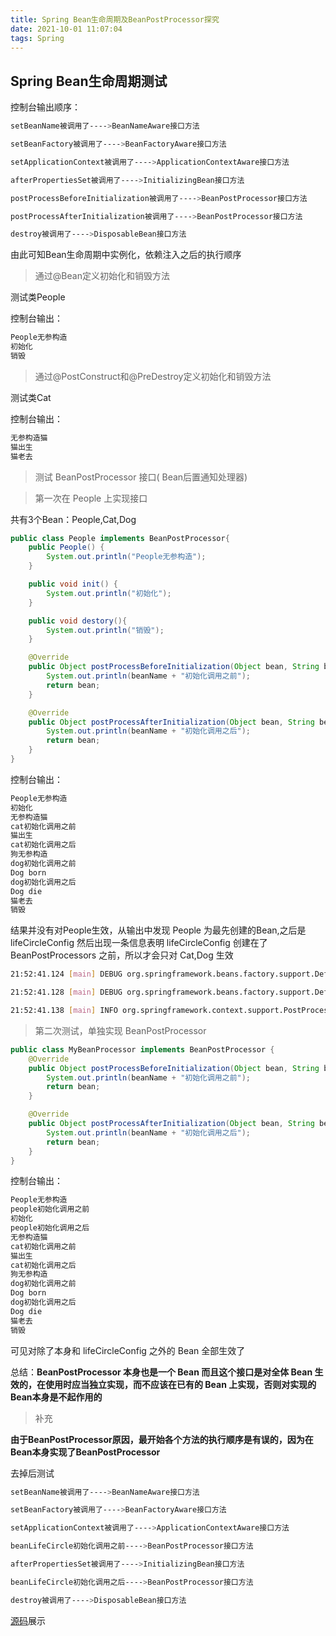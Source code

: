 ```yaml
---
title: Spring Bean生命周期及BeanPostProcessor探究
date: 2021-10-01 11:07:04
tags: Spring
---
```

## Spring Bean生命周期测试
控制台输出顺序：
```bash
setBeanName被调用了---->BeanNameAware接口方法

setBeanFactory被调用了---->BeanFactoryAware接口方法

setApplicationContext被调用了---->ApplicationContextAware接口方法

afterPropertiesSet被调用了---->InitializingBean接口方法

postProcessBeforeInitialization被调用了---->BeanPostProcessor接口方法

postProcessAfterInitialization被调用了---->BeanPostProcessor接口方法

destroy被调用了---->DisposableBean接口方法
```
由此可知Bean生命周期中实例化，依赖注入之后的执行顺序

> 通过@Bean定义初始化和销毁方法

测试类People

控制台输出：
```bash
People无参构造
初始化
销毁
```
> 通过@PostConstruct和@PreDestroy定义初始化和销毁方法

测试类Cat

控制台输出：
```bash
无参构造猫
猫出生
猫老去
```

> 测试 BeanPostProcessor 接口( Bean后置通知处理器)

> 第一次在 People 上实现接口

共有3个Bean：People,Cat,Dog

```java
public class People implements BeanPostProcessor{
    public People() {
        System.out.println("People无参构造");
    }

    public void init() {
        System.out.println("初始化");
    }

    public void destory(){
        System.out.println("销毁");
    }

    @Override
    public Object postProcessBeforeInitialization(Object bean, String beanName) throws BeansException {
        System.out.println(beanName + "初始化调用之前");
        return bean;
    }

    @Override
    public Object postProcessAfterInitialization(Object bean, String beanName) throws BeansException {
        System.out.println(beanName + "初始化调用之后");
        return bean;
    }
}
```
控制台输出：
```bash
People无参构造
初始化
无参构造猫
cat初始化调用之前
猫出生
cat初始化调用之后
狗无参构造
dog初始化调用之前
Dog born
dog初始化调用之后
Dog die
猫老去
销毁
```
结果并没有对People生效，从输出中发现 People 为最先创建的Bean,之后是 lifeCircleConfig 然后出现一条信息表明 lifeCircleConfig 创建在了 BeanPostProcessors 之前，所以才会只对 Cat,Dog 生效
```bash
21:52:41.124 [main] DEBUG org.springframework.beans.factory.support.DefaultListableBeanFactory - Creating shared instance of singleton bean 'people'

21:52:41.128 [main] DEBUG org.springframework.beans.factory.support.DefaultListableBeanFactory - Creating shared instance of singleton bean 'lifeCircleConfig'

21:52:41.138 [main] INFO org.springframework.context.support.PostProcessorRegistrationDelegate$BeanPostProcessorChecker - Bean 'lifeCircleConfig' of type [beanlifecircle.config.LifeCircleConfig$$EnhancerBySpringCGLIB$$a3479ebb] is not eligible for getting processed by all BeanPostProcessors (for example: not eligible for auto-proxying)
```

> 第二次测试，单独实现 BeanPostProcessor
```java
public class MyBeanProcessor implements BeanPostProcessor {
    @Override
    public Object postProcessBeforeInitialization(Object bean, String beanName) throws BeansException {
        System.out.println(beanName + "初始化调用之前");
        return bean;
    }

    @Override
    public Object postProcessAfterInitialization(Object bean, String beanName) throws BeansException {
        System.out.println(beanName + "初始化调用之后");
        return bean;
    }
}
```
控制台输出：
```bash
People无参构造
people初始化调用之前
初始化
people初始化调用之后
无参构造猫
cat初始化调用之前
猫出生
cat初始化调用之后
狗无参构造
dog初始化调用之前
Dog born
dog初始化调用之后
Dog die
猫老去
销毁
```
可见对除了本身和 lifeCircleConfig 之外的 Bean 全部生效了

总结：**BeanPostProcessor 本身也是一个 Bean 而且这个接口是对全体 Bean 生效的，在使用时应当独立实现，而不应该在已有的 Bean 上实现，否则对实现的Bean本身是不起作用的**

> 补充

**由于BeanPostProcessor原因，最开始各个方法的执行顺序是有误的，因为在Bean本身实现了BeanPostProcessor**

去掉后测试
```bash
setBeanName被调用了---->BeanNameAware接口方法

setBeanFactory被调用了---->BeanFactoryAware接口方法

setApplicationContext被调用了---->ApplicationContextAware接口方法

beanLifeCircle初始化调用之前---->BeanPostProcessor接口方法

afterPropertiesSet被调用了---->InitializingBean接口方法

beanLifeCircle初始化调用之后---->BeanPostProcessor接口方法

destroy被调用了---->DisposableBean接口方法
```

[源码](https://github.com/wsj6109118105/spring/tree/main/BeanLifeCircle)展示